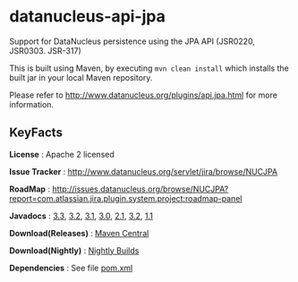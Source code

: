 datanucleus-api-jpa
===================

Support for DataNucleus persistence using the JPA API (JSR0220, JSR0303. JSR-317)

This is built using Maven, by executing `mvn clean install` which installs the built jar in your local Maven
repository.

Please refer to http://www.datanucleus.org/plugins/api.jpa.html  for more information.

KeyFacts
--------
__License__ : Apache 2 licensed

__Issue Tracker__ : http://www.datanucleus.org/servlet/jira/browse/NUCJPA

__RoadMap__ : http://issues.datanucleus.org/browse/NUCJPA?report=com.atlassian.jira.plugin.system.project:roadmap-panel

__Javadocs__ : [3.3](http://www.datanucleus.org/javadocs/api.jpa/3.3/), [3.2](http://www.datanucleus.org/javadocs/api.jpa/3.2/), [3.1](http://www.datanucleus.org/javadocs/api.jpa/3.1/), [3.0](http://www.datanucleus.org/javadocs/api.jpa/3.0/), [2.1](http://www.datanucleus.org/javadocs/api.jpa/2.1/), [3.2](http://www.datanucleus.org/javadocs/api.jpa/2.0/), [1.1](http://www.datanucleus.org/javadocs/api.jpa/1.1/)

__Download(Releases)__ : [Maven Central](http://central.maven.org/maven2/org/datanucleus/datanucleus-api-jdo)

__Download(Nightly)__ : [Nightly Builds](http://central.maven.org/maven2/org/datanucleus/datanucleus-api-jdo)

__Dependencies__ : See file [pom.xml](pom.xml)
